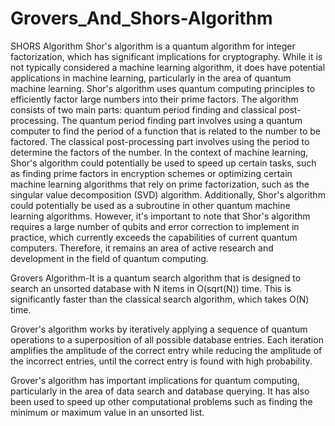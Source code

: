 # Grovers_And_Shors-Algorithm
SHORS Algorithm
Shor's algorithm is a quantum algorithm for integer factorization, which has significant implications for cryptography. While it is not typically considered a machine learning algorithm, it does have potential applications in machine learning, particularly in the area of quantum machine learning.
Shor's algorithm uses quantum computing principles to efficiently factor large numbers into their prime factors. The algorithm consists of two main parts: quantum period finding and classical post-processing. The quantum period finding part involves using a quantum computer to find the period of a function that is related to the number to be factored. The classical post-processing part involves using the period to determine the factors of the number.
In the context of machine learning, Shor's algorithm could potentially be used to speed up certain tasks, such as finding prime factors in encryption schemes or optimizing certain machine learning algorithms that rely on prime factorization, such as the singular value decomposition (SVD) algorithm. Additionally, Shor's algorithm could potentially be used as a subroutine in other quantum machine learning algorithms.
However, it's important to note that Shor's algorithm requires a large number of qubits and error correction to implement in practice, which currently exceeds the capabilities of current quantum computers. Therefore, it remains an area of active research and development in the field of quantum computing.

Grovers Algorithm-It is a quantum search algorithm that is designed to search an unsorted database with N items in O(sqrt(N)) time. This is significantly faster than the classical search algorithm, which takes O(N) time.

Grover's algorithm works by iteratively applying a sequence of quantum operations to a superposition of all possible database entries. Each iteration amplifies the amplitude of the correct entry while reducing the amplitude of the incorrect entries, until the correct entry is found with high probability.

Grover's algorithm has important implications for quantum computing, particularly in the area of data search and database querying. It has also been used to speed up other computational problems such as finding the minimum or maximum value in an unsorted list.
